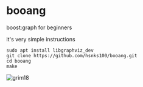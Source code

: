 # booang
boost:graph for beginners

it's very simple instructions

```
sudo apt install libgraphviz_dev 
git clone https://github.com/hsnks100/booang.git
cd booang
make
```


![grim18](https://user-images.githubusercontent.com/3623889/29940642-d338963e-8eca-11e7-80f5-f96d8f4f977a.png)
